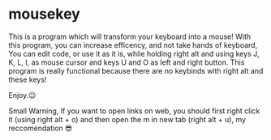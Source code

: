 # mousekey
This is a program which will transform your keyboard into a mouse!
With this program, you can increase efficency, and not take hands of keyboard,
You can edit code, or use it as it is, while holding right alt and using keys J, K, L, I, as mouse cursor and keys U and O as left and right button.
This program is really functional because there are no keybinds with right alt and these keys!

Enjoy.😉

Small Warning,
If you want to open links on web, you should first right click it (using right alt + o) and then open the m in new tab  (right alt + u),
my reccomendation 😎
